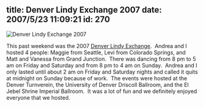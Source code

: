 title: Denver Lindy Exchange 2007
date: 2007/5/23 11:09:21
id: 270
---
![Denver Lindy Exchange 2007](/journal_images/dlx2007.gif)

This past weekend was the 2007 [Denver Lindy Exchange](http://www.denverlindyexchange.com).  Andrea and I hosted 4 people: Maggie from Seattle, Levi from Colorado Springs, and Matt and Vanessa from Grand Junction.  There was dancing from 8 pm to 5 am on Friday and Saturday and from 8 pm to 4 am on Sunday.  Andrea and I only lasted until about 2 am on Friday and Saturday nights and called it quits at midnight on Sunday because of work.  The events were hosted at the Denver Turnverein, the University of Denver Driscoll Ballroom, and the El Jebel Shrine Imperial Ballroom.  It was a lot of fun and we definitely enjoyed everyone that we hosted.